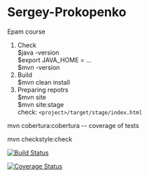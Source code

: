 
# Sergey-Prokopenko
Epam course

1. Check      
    $java -version      
    $export JAVA_HOME = ...    
    $mvn -version    
2. Build    
    $mvn clean install    
3. Preparing repotrs  
    $mvn site  
    $mvn site:stage  
    check: ``<project>/target/stage/index.html``

mvn cobertura:cobertura -- coverage of tests

mvn checkstyle:check

[![Build Status](https://travis-ci.org/Brest-Java-Course-2018/Sergey-Prokopenko.svg?branch=master)](https://travis-ci.org/Brest-Java-Course-2018/Sergey-Prokopenko)

[![Coverage Status](https://coveralls.io/repos/github/Brest-Java-Course-2018/Sergey-Prokopenko/badge.svg)](https://coveralls.io/github/Brest-Java-Course-2018/Sergey-Prokopenko)
